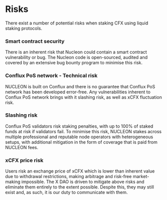 # Risks

There exist a number of potential risks when staking CFX using liquid staking protocols.

### Smart contract security

There is an inherent risk that Nucleon could contain a smart contract vulnerability or bug. The Nucleon code is open-sourced, audited and covered by an extensive bug bounty program to minimise this risk.

### Conflux PoS network - Technical risk

NUCLEON is built on Conflux and there is no guarantee that Conflux PoS network has been developed error-free. Any vulnerabilities inherent to Conflux PoS network brings with it slashing risk, as well as xCFX fluctuation risk.

### Slashing risk

Conflux PoS validators risk staking penalties, with up to 100% of staked funds at risk if validators fail. To minimise this risk, NUCLEON stakes across multiple professional and reputable node operators with heterogeneous setups, with additional mitigation in the form of coverage that is paid from NUCLEON fees.

### xCFX price risk

Users risk an exchange price of xCFX which is lower than inherent value due to withdrawal restrictions, making arbitrage and risk-free market-making impossible. The X DAO is driven to mitigate above risks and eliminate them entirely to the extent possible. Despite this, they may still exist and, as such, it is our duty to communicate with them.
